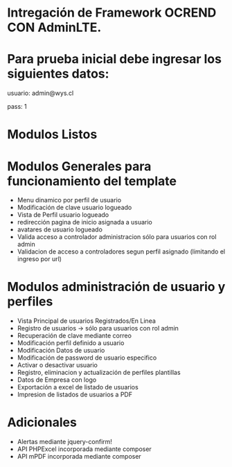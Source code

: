 # Intregación de Framework OCREND CON AdminLTE.

# Para prueba inicial debe ingresar los siguientes datos:

<p> usuario: admin@wys.cl </p>
<p> pass: 1 </p>

# Modulos Listos

# Modulos Generales para funcionamiento del template
* Menu dinamico por perfil de usuario
* Modificación de clave usuario logueado
* Vista de Perfil usuario logueado
* redirección pagina de inicio asignada a usuario
* avatares de usuario logueado
* Valida acceso a controlador administracion sólo para usuarios con rol admin
* Validacion de acceso a controladores segun perfil asignado (limitando el ingreso por url)


# Modulos administración de usuario y perfiles
* Vista Principal de usuarios Registrados/En Linea
* Registro de usuarios -> sólo para usuarios con rol admin
* Recuperación de clave mediante correo
* Modificación perfil definido a usuario
* Modificación Datos de usuario
* Modificación de password de usuario especifico
* Activar o desactivar usuario
* Registro, eliminacion y actualización de perfiles plantillas
* Datos de Empresa con logo
* Exportación a excel de listado de usuarios
* Impresion de listados de usuarios a PDF


# Adicionales
* Alertas mediante jquery-confirm!
* API PHPExcel incorporada mediante composer
* API mPDF incorporada mediante composer
